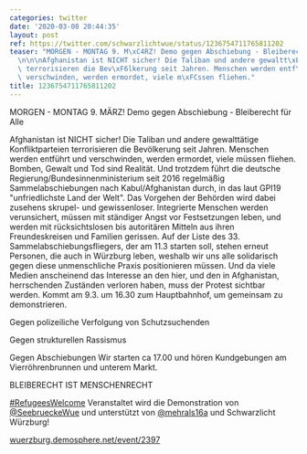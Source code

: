 ```yaml
---
categories: twitter
date: '2020-03-08 20:44:35'
layout: post
ref: https://twitter.com/schwarzlichtwue/status/1236754711765811202
teaser: "MORGEN - MONTAG 9. M\xC4RZ! Demo gegen Abschiebung - Bleiberecht f\xFCr Alle\n\
  \n\n\nAfghanistan ist NICHT sicher! Die Taliban und andere gewaltt\xE4tige Konfliktparteien\
  \ terrorisieren die Bev\xF6lkerung seit Jahren. Menschen werden entf\xFChrt und\
  \ verschwinden, werden ermordet, viele m\xFCssen fliehen."
title: 1236754711765811202
---
```

MORGEN - MONTAG 9. MÄRZ! Demo gegen Abschiebung - Bleiberecht für Alle



Afghanistan ist NICHT sicher! Die Taliban und andere gewalttätige Konfliktparteien terrorisieren die Bevölkerung seit Jahren. Menschen werden entführt und verschwinden, werden ermordet, viele müssen fliehen.
Bomben, Gewalt und Tod sind Realität. Und trotzdem führt die deutsche Regierung/Bundesinnenministerium seit 2016 regelmäßig Sammelabschiebungen nach Kabul/Afghanistan durch, in das laut GPI19 "unfriedlichste Land der Welt".
Das Vorgehen der Behörden wird dabei zusehens skrupel- und gewissenloser. Integrierte Menschen werden verunsichert, müssen mit ständiger Angst vor Festsetzungen leben, und werden mit rücksichtslosen bis autoritären Mitteln aus ihren Freundeskreisen und Familien gerissen.
Auf der Liste des 33. Sammelabschiebungsfliegers, der am 11.3 starten soll, stehen erneut Personen, die auch in Würzburg leben, weshalb wir uns alle solidarisch gegen diese unmenschliche Praxis positionieren müssen.
Und da viele Medien anscheinend das Interesse an den hier, und den in Afghanistan, herrschenden Zuständen verloren haben, muss der Protest sichtbar werden.
Kommt am 9.3. um 16.30 zum Hauptbahnhof, um gemeinsam zu demonstrieren.

Gegen polizeiliche Verfolgung von Schutzsuchenden

Gegen strukturellen Rassismus

Gegen Abschiebungen
Wir starten ca 17.00 und hören Kundgebungen am Vierröhrenbrunnen und unterem Markt.

BLEIBERECHT IST MENSCHENRECHT 

[#RefugeesWelcome](/t/refugeeswelcome)
Veranstaltet wird die Demonstration von [@SeebrueckeWue](https://twitter.com/SeebrueckeWue) und unterstützt von [@mehrals16a](https://twitter.com/mehrals16a) und Schwarzlicht Würzburg!



[wuerzburg.demosphere.net/event/2397](https://wuerzburg.demosphere.net/event/2397)